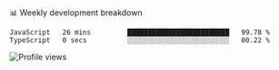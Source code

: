 📊 Weekly development breakdown
<!--START_SECTION:waka-->

```text
JavaScript   26 mins         █████████████████████████   99.78 %
TypeScript   0 secs          ░░░░░░░░░░░░░░░░░░░░░░░░░   00.22 %
```

<!--END_SECTION:waka-->

<img src="https://gpvc.arturio.dev/iqbalfasri" alt="Profile views"/>
